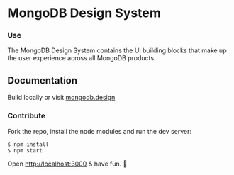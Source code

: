 # MongoDB Design System

### Use

The MongoDB Design System contains the UI building blocks that make up the user experience across all MongoDB products.

## Documentation

Build locally or visit [mongodb.design](http://mongodb.design)

### Contribute

Fork the repo, install the node modules and run the dev server:

```
$ npm install
$ npm start
```

Open [http://localhost:3000](http://localhost:3000) & have fun. 🐒

